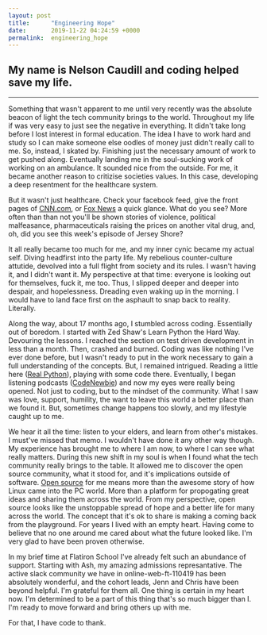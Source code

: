```yaml
---
layout: post
title:      "Engineering Hope"
date:       2019-11-22 04:24:59 +0000
permalink:  engineering_hope
---
```



## My name is Nelson Caudill and coding helped save my life. 
___________________________________________________________________________________________________________

Something that wasn't apparent to me until very recently was the absolute beacon of light the tech community brings to the world. Throughout my life if was very easy to just see the negative in everything. It didn't take long before I lost interest in formal education. The idea I have to work hard and study so I can make someone else oodles of money just didn't really call to me. So, instead, I skated by. Finishing just the necessary amount of work to get pushed along. Eventually landing me in the soul-sucking work of working on an ambulance. It sounded nice from the outside. For me, it became another reason to critizise societies values. In this case, developing a deep resentment for the healthcare system. 

But it wasn't just healthcare. Check your facebook feed, give the front pages of [CNN.com](https://www.cnn.com/), or [Fox News](https://www.foxnews.com/) a quick glance. What do you see? More often than than not you'll be shown stories of violence, political malfeasance, pharmaceuticals raising the prices on another vital drug, and, oh, did you see this week's episode of Jersey Shore?

It all really became too much for me, and my inner cynic became my actual self. Diving headfirst into the party life. My rebelious counter-culture attutide, devolved into a full flight from society and its rules. I wasn't having it, and I didn't want it. My perspective at that time: everyone is looking out for themselves, fuck it, me too. Thus, I slipped deeper and deeper into despair, and hopelessness. Dreading even waking up in the morning. I would have to land face first on the asphault to snap back to reality. Literally.

Along the way, about 17 months ago, I stumbled across coding. Essentially out of boredom. I started with Zed Shaw's Learn Python the Hard Way. Devouring the lessons. I reached the section on test driven development in less than a month. Then, crashed and burned. Coding was like nothing I've ever done before, but I wasn't ready to put in the work necessary to gain a full understanding of the concepts. But, I remained intrigued. Reading a little here ([Real Python](https://realpython.com/)), playing with some code there. Eventually, I began listening podcasts ([CodeNewbie](https://www.codenewbie.org/podcast)) and now my eyes were really being opened. Not just to coding, but to the mindset of the community. What I saw was love, support, humility, the want to leave this world a better place than we found it. But, sometimes change happens too slowly, and my lifestyle caught up to me.

We hear it all the time: listen to your elders, and learn from other's mistakes. I must've missed that memo. I wouldn't have done it any other way though. My experience has brought me to where I am now, to where I can see what really matters. During this new shift in my soul is when I found what the tech community really brings to the table. It allowed me to discover the open source community, what it stood for, and it's implications outside of software. [Open source](https://ben.balter.com/2014/01/27/open-collaboration/) for me means more than the awesome story of how Linux came into the PC world. More than a platform for propogating great ideas and sharing them across the world. From my perspective, open source looks like the unstoppable spread of hope and a better life for many across the world. The concept that it's ok to share is making a coming back from the playground. For years I lived with an empty heart. Having come to believe that no one around me cared about what the future looked like. I'm very glad to have been proven otherwise.

In my brief time at Flatiron School I've already felt such an abundance of support. Starting with Ash, my amazing admissions represantative. The active slack community we have in online-web-ft-110419 has been absolutely wonderful, and the cohort leads, Jenn and Chris have been beyond helpful. I'm grateful for them all. One thing is certain in my heart now. I'm determined to be a part of this thing that's so much bigger than I. I'm ready to move forward and bring others up with me. 

For that, I have code to thank.
